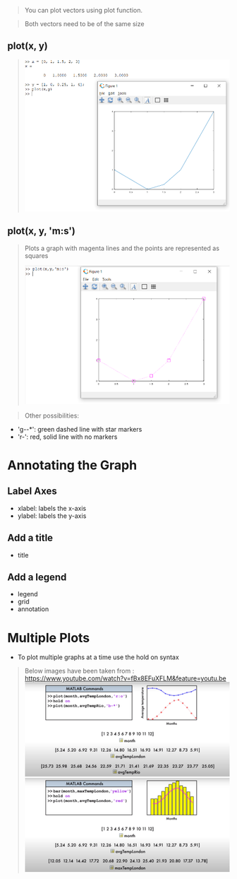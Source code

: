 > You can plot vectors using plot function.

> Both vectors need to be of the same size

## plot(x, y)
>![normal plot](images/Normal_Plot.png)

## plot(x, y, 'm:s')
> Plots a graph with magenta lines and the points are represented as squares
>
>![magenta plot](images/Magenta_Box_Plot.png)

> Other possibilities:
- 'g--*': green dashed line with star markers
- 'r-': red, solid line with no markers


# Annotating the Graph

## Label Axes
- xlabel: labels the x-axis
- ylabel: labels the y-axis

## Add a title
- title

## Add a legend
- legend
- grid
- annotation

# Multiple Plots

- To plot multiple graphs at a time use the hold on syntax
> Below images have been taken from : https://www.youtube.com/watch?v=fBx8EFuXFLM&feature=youtu.be
> ![multiple_line](images/Multiple_Line_graph.png)
> ![bar line graph](images/Bar_Line_Graph.png)
